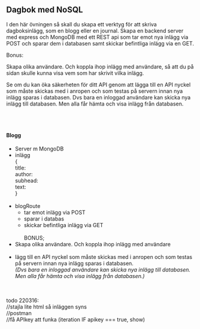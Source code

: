 ## Dagbok med NoSQL

I den här övningen så skall du skapa ett verktyg för att skriva dagboksinlägg, som en blogg eller en journal.
Skapa en backend server med express och MongoDB med ett REST api som tar emot nya inlägg via POST och sparar dem i databasen samt skickar befintliga inlägg via en GET.

Bonus:

Skapa olika användare. Och koppla ihop inlägg med användare, så att du på sidan skulle kunna visa vem som har skrivit vilka inlägg.

Se om du kan öka säkerheten för ditt API genom att lägga till en API nyckel som måste skickas med i anropen och som testas på servern innan nya inlägg sparas i databasen. Dvs bara en inloggad användare kan skicka nya inlägg till databasen. Men alla får hämta och visa inlägg från databasen.

<br><br>
#### Blogg
- Server m MongoDB<br>
- inlägg <br>
    {<br>
        title:<br>
        author:<br>
        subhead:<br>
        text:<br>
    }<br><br>
- blogRoute <br>
    - tar emot inlägg via POST<br>
    - sparar i databas<br>
    - skickar befintliga inlägg via GET
<br><br>
BONUS;<br>
- Skapa olika användare. Och koppla ihop inlägg med användare
<br><br>
- lägg till en API nyckel som måste skickas med i anropen och som testas på servern innan nya inlägg sparas i databasen. <br>
_(Dvs bara en inloggad användare kan skicka nya inlägg till databasen. Men alla får hämta och visa inlägg från databasen.)_
<br><br><br>

todo 220316:<br>
//stajla lite html så inläggen syns<br>
//postman<br>
//få APIkey att funka (iteration IF apikey === true, show)<br>